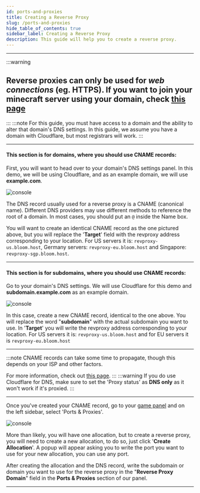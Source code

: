 ```yaml
---
id: ports-and-proxies
title: Creating a Reverse Proxy
slug: /ports-and-proxies
hide_table_of_contents: true
sidebar_label: Creating a Reverse Proxy
description: This guide will help you to create a reverse proxy.
---
```


---
:::warning
## Reverse proxies can only be used for *web connections* (eg. HTTPS). If you want to join your minecraft server using your domain, check [this page](../running_a_server/domain.md)
:::
:::note
For this guide, you must have access to a domain and the ability to alter that domain's DNS settings. In this guide, we assume you have a domain with Cloudflare, but most registrars will work.
:::

---

#### This section is for domains, where you should use CNAME records:

First, you will want to head over to your domain's DNS settings panel. In this demo, we will be using Cloudflare, and as an example domain, we will use **example.com**.

![console](/using_the_panel/ports_and_proxies/1.png)

The DNS record usually used for a reverse proxy is a CNAME (canonical name). Different DNS providers may use different methods to reference the root of a domain. In most cases, you should put an `@` inside the Name box. 

You will want to create an identical CNAME record as the one pictured above, but you will replace the '**Target**' field with the revproxy address corresponding to your location. For US servers it is: `revproxy-us.bloom.host`, Germany servers: `revproxy-eu.bloom.host` and Singapore: `revproxy-sgp.bloom.host`. 

---

#### This section is for  subdomains, where you should use CNAME records:

Go to your domain's DNS settings. We will use Cloudflare for this demo and **subdomain.example.com** as an example domain.

![console](/using_the_panel/ports_and_proxies/2.png)

In this case, create a new CNAME record, identical to the one above. You will replace the word "**subdomain**" with the actual subdomain you want to use. In '**Target**' you will write the revproxy address corresponding to your location. For US servers it is: `revproxy-us.bloom.host` and for EU servers it is `revproxy-eu.bloom.host`

---
:::note
CNAME records can take some time to propagate, though this depends on your ISP and other factors.

For more information, check out [this page](https://dnschecker.org/#CNAME).
:::
:::warning
If you do use Cloudflare for DNS, make sure to set the 'Proxy status' as **DNS only** as it won't work if it's proxied.
:::

---

Once you've created your CNAME record, go to your [game panel](https://mc.bloom.host/) and on the left sidebar, select 'Ports & Proxies'.

![console](/using_the_panel/ports_and_proxies/3.png)

More than likely, you will have one allocation, but to create a reverse proxy, you will need to create a new allocation, to do so, just click '**Create Allocation**'. A popup will appear asking you to write the port you want to use for your new allocation, you can use any port.

After creating the allocation and the DNS record, write the subdomain or domain you want to use for the reverse proxy in the "**Reverse Proxy Domain**" field in the **Ports & Proxies** section of our panel.

---
